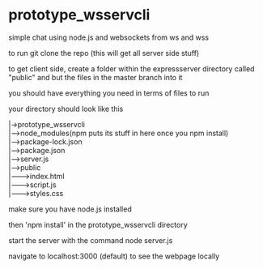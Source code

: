 # prototype_wsservcli
simple chat using node.js and websockets from ws and wss 

to run git clone the repo (this will get all server side stuff)

to get client side, create a folder within the expressserver directory called "public" and but the files in the master branch into it

you should have everything you need in terms of files to run

your directory should look like this

|->prototype_wsservcli <br/>
|-->node_modules(npm puts its stuff in here once you npm install) <br/>
|-->package-lock.json <br/>
|-->package.json <br/>
|-->server.js <br/>
|-->public <br/>
|--->index.html <br/>
|--->script.js <br/>
|--->styles.css <br/>

make sure you have node.js installed

then 'npm install' in the prototype_wsservcli directory

start the server with the command node server.js

navigate to localhost:3000 (default) to see the webpage locally
